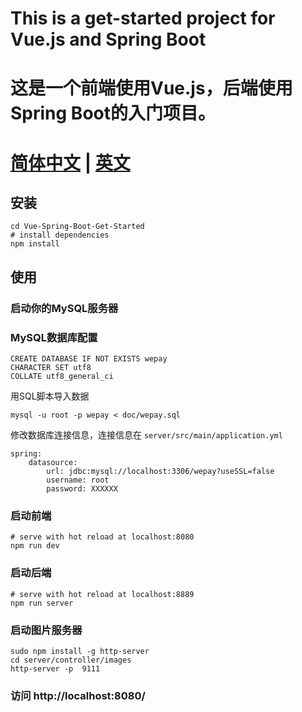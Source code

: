 # This is a get-started project for Vue.js and Spring Boot
# 这是一个前端使用Vue.js，后端使用Spring Boot的入门项目。
# [简体中文](https://github.com/AChaoZJU/Vue-Spring-Boot-Get-Started/blob/master/README.md) | [英文](https://github.com/AChaoZJU/Vue-Spring-Boot-Get-Started/blob/master/README_EN.md)
## 安装
```
cd Vue-Spring-Boot-Get-Started
# install dependencies
npm install
```
## 使用
### 启动你的MySQL服务器
### MySQL数据库配置

```
CREATE DATABASE IF NOT EXISTS wepay
CHARACTER SET utf8
COLLATE utf8_general_ci
```
用SQL脚本导入数据

```
mysql -u root -p wepay < doc/wepay.sql
```
修改数据库连接信息，连接信息在 `server/src/main/application.yml`
```
spring:
    datasource:
        url: jdbc:mysql://localhost:3306/wepay?useSSL=false
        username: root
        password: XXXXXX
```
### 启动前端
```
# serve with hot reload at localhost:8080
npm run dev
```
### 启动后端
```
# serve with hot reload at localhost:8889
npm run server
```
### 启动图片服务器
```
sudo npm install -g http-server
cd server/controller/images
http-server -p  9111
```
### 访问 http://localhost:8080/
